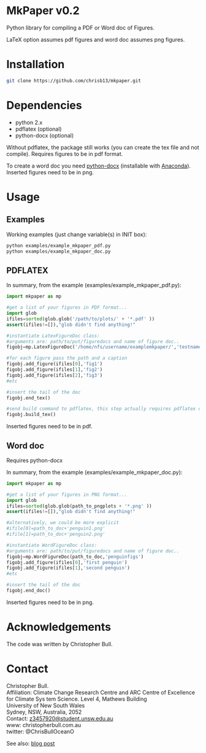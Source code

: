 # MkPaper v0.2
Python library for compiling a PDF or Word doc of Figures.

LaTeX option assumes pdf figures and word doc assumes png figures.

Installation
============                     

```bash
git clone https://github.com/chrisb13/mkpaper.git
```
Dependencies
============                                                                                                                         
* python 2.x              
* pdflatex (optional)
* python-docx (optional)

Without pdflatex, the package still works (you can create the tex file and not compile). Requires figures to be in pdf format.

To create a word doc you need [python-docx](https://python-docx.readthedocs.org/en/latest/) (installable with [Anaconda](https://www.continuum.io/downloads)). Inserted figures need to be in png.

Usage
============
## Examples
Working examples (just change variable(s) in INIT box):

```bash
python examples/example_mkpaper_pdf.py
python examples/example_mkpaper_doc.py
```

## PDFLATEX
In summary, from the example (examples/example_mkpaper_pdf.py):

```python
import mkpaper as mp

#get a list of your figures in PDF format...
import glob
ifiles=sorted(glob.glob('/path/to/plots/' + '*.pdf' ))
assert(ifiles!=[]),"glob didn't find anything!"

#instantiate LatexFigureDoc class:
#arguments are: path/to/put/figuredocs and name of figure doc..
figobj=mp.LatexFigureDoc('/home/nfs/username/examplemkpaper/','testname')

#for each figure pass the path and a caption
figobj.add_figure(ifiles[0],'fig1')
figobj.add_figure(ifiles[1],'fig2')
figobj.add_figure(ifiles[2],'fig3')
#etc

#insert the tail of the doc
figobj.end_tex()

#send build command to pdflatex, this step actually requires pdflatex on the machine
figobj.build_tex()
```
Inserted figures need to be in pdf.

## Word doc
Requires python-docx

In summary, from the example (examples/example_mkpaper_doc.py):
```python
import mkpaper as mp

#get a list of your figures in PNG format...
import glob
ifiles=sorted(glob.glob(path_to_pngplots + '*.png' ))
assert(ifiles!=[]),"glob didn't find anything!"

#alternatively, we could be more explicit
#ifile[0]=path_to_doc+'penguin1.png'
#ifile[1]=path_to_doc+'penguin2.png'

#instantiate WordFigureDoc class:
#arguments are: path/to/put/figuredocs and name of figure doc..
figobj=mp.WordFigureDoc(path_to_doc,'penguinfigs')
figobj.add_figure(ifiles[0],'first penguin')
figobj.add_figure(ifiles[1],'second penguin')
#etc

#insert the tail of the doc
figobj.end_doc()
```
Inserted figures need to be in png.

Acknowledgements
================

The code was written by Christopher Bull.

Contact
=======

Christopher Bull.                                                               
Affiliation: Climate Change Research Centre and ARC Centre of Excellence for Climate Sys    tem Science.
     Level 4, Mathews Building                                        
     University of New South Wales                                    
     Sydney, NSW, Australia, 2052                                     
Contact: z3457920@student.unsw.edu.au                                         
www:     christopherbull.com.au                                               
twitter: @ChrisBullOceanO                

See also: [blog post](http://christopherbull.com.au/python/programmatic-paper-mkpaper/)
